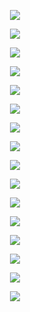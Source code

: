 <p align="center">
  <img src="https://github.com/devoworm/ALIFE-2020/blob/master/Media/Slide1.png"><BR>
</p>
<p align="center">
  <img src="https://github.com/devoworm/ALIFE-2020/blob/master/Media/Slide2.png"><BR>
</p>
<p align="center">
  <img src="https://github.com/devoworm/ALIFE-2020/blob/master/Media/Slide3.png"><BR>
</p>
<p align="center">
  <img src="https://github.com/devoworm/ALIFE-2020/blob/master/Media/Slide4.png"><BR>
</p>
<p align="center">
  <img src="https://github.com/devoworm/ALIFE-2020/blob/master/Media/Slide5.png"><BR>
</p>
<p align="center">
  <img src="https://github.com/devoworm/ALIFE-2020/blob/master/Media/Slide6.png"><BR>
</p>
<p align="center">
  <img src="https://github.com/devoworm/ALIFE-2020/blob/master/Media/Slide7.png"><BR>
</p>
<p align="center">
  <img src="https://github.com/devoworm/ALIFE-2020/blob/master/Media/Slide8.png"><BR>
</p>
<p align="center">
  <img src="https://github.com/devoworm/ALIFE-2020/blob/master/Media/Slide9.png"><BR>
</p>
<p align="center">
  <img src="https://github.com/devoworm/ALIFE-2020/blob/master/Media/Slide10.png"><BR>
</p>
<p align="center">
  <img src="https://github.com/devoworm/ALIFE-2020/blob/master/Media/Slide11.png"><BR>
</p>
<p align="center">
  <img src="https://github.com/devoworm/ALIFE-2020/blob/master/Media/Slide12.png"><BR>
</p>
<p align="center">
  <img src="https://github.com/devoworm/ALIFE-2020/blob/master/Media/Slide13.png"><BR>
</p>
<p align="center">
  <img src="https://github.com/devoworm/ALIFE-2020/blob/master/Media/Slide14.png"><BR>
</p>
<p align="center">
  <img src="https://github.com/devoworm/ALIFE-2020/blob/master/Media/Slide15.png"><BR>
</p>
<p align="center">
  <img src="https://github.com/devoworm/ALIFE-2020/blob/master/Media/Slide16.png"><BR>
</p>
